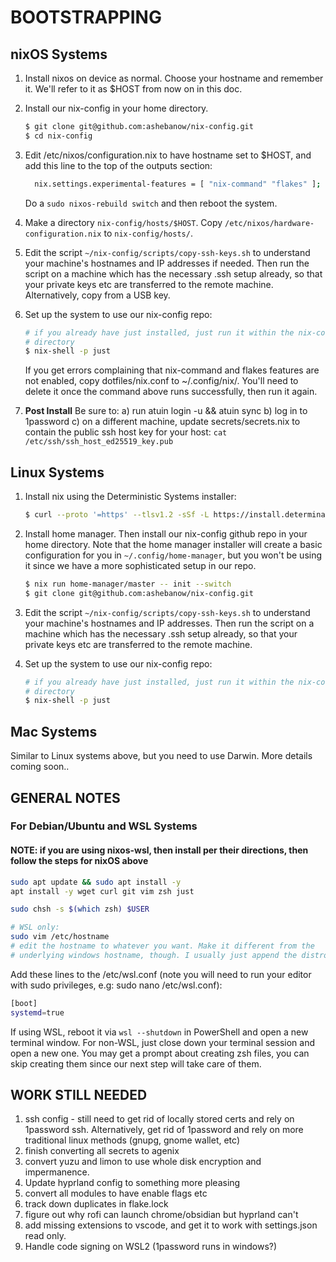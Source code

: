 # BOOTSTRAPPING

## nixOS Systems

1. Install nixos on device as normal. Choose your hostname and remember it. We'll refer to it as $HOST from now on in this doc.

2. Install our nix-config in your home directory.

    ```bash
    $ git clone git@github.com:ashebanow/nix-config.git
    $ cd nix-config
    ```

3. Edit /etc/nixos/configuration.nix to have hostname set to $HOST, and add this line to the top of the outputs section:

    ```bash
      nix.settings.experimental-features = [ "nix-command" "flakes" ];
    ```

    Do a ```sudo nixos-rebuild switch``` and then reboot the system.

4. Make a directory ```nix-config/hosts/$HOST```. Copy ```/etc/nixos/hardware-configuration.nix``` to ```nix-config/hosts/```.

5. Edit the script ```~/nix-config/scripts/copy-ssh-keys.sh``` to understand your machine's hostnames and IP addresses if needed. Then run the script on a machine which has the necessary .ssh setup already, so that your private keys etc are transferred to the remote machine. Alternatively, copy from a USB key.

6. Set up the system to use our nix-config repo:

    ```bash
    # if you already have just installed, just run it within the nix-config
    # directory
    $ nix-shell -p just
    ```

    If you get errors complaining that nix-command and flakes features are not enabled, copy dotfiles/nix.conf to ~/.config/nix/. You'll need to delete it once the command above runs successfully, then run it again.

7. **Post Install** Be sure to:
    a) run atuin login -u <username> && atuin sync
    b) log in to 1password
    c) on a different machine, update secrets/secrets.nix to contain the public ssh host key for your host:
        ```
        cat /etc/ssh/ssh_host_ed25519_key.pub
        ```

## Linux Systems
1. Install nix using the Deterministic Systems installer:

    ```bash
    $ curl --proto '=https' --tlsv1.2 -sSf -L https://install.determinate.systems/nix | sh -s -- install
    ```

2. Install home manager. Then install our nix-config github repo in your home directory. Note that the home manager installer will create a basic configuration for you in ```~/.config/home-manager```, but you won't be using it since we have a more sophisticated setup in our repo.

    ```bash
    $ nix run home-manager/master -- init --switch
    $ git clone git@github.com:ashebanow/nix-config.git
    ```

3. Edit the script ```~/nix-config/scripts/copy-ssh-keys.sh``` to understand your machine's hostnames and IP addresses. Then run the script on a machine which has the necessary .ssh setup already, so that your private keys etc are transferred to the remote machine.

4. Set up the system to use our nix-config repo:

    ```bash
    # if you already have just installed, just run it within the nix-config
    # directory
    $ nix-shell -p just
    ```

## Mac Systems

Similar to Linux systems above, but you need to use Darwin. More details coming soon..

## GENERAL NOTES

### For Debian/Ubuntu and WSL Systems

#### NOTE: if you are using nixos-wsl, then install per their directions, then follow the steps for nixOS above

```bash
sudo apt update && sudo apt install -y
apt install -y wget curl git vim zsh just

sudo chsh -s $(which zsh) $USER

# WSL only:
sudo vim /etc/hostname
# edit the hostname to whatever you want. Make it different from the
# underlying windows hostname, though. I usually just append the distro name.
```

Add these lines to the /etc/wsl.conf (note you will need to run your editor
with sudo privileges, e.g: sudo nano /etc/wsl.conf):

```bash
[boot]
systemd=true
```

If using WSL, reboot it via ```wsl --shutdown``` in PowerShell and open a new terminal window. For non-WSL, just close down your terminal session and open a new one. You may get a prompt about creating zsh files, you can skip creating them since our next step will take care of them.

## WORK STILL NEEDED

1. ssh config - still need to get rid of locally stored certs and rely on 1password ssh. Alternatively, get rid of 1password and rely on more traditional linux methods (gnupg, gnome wallet, etc)
2. finish converting all secrets to agenix
3. convert yuzu and limon to use whole disk encryption and impermanence.
4. Update hyprland config to something more pleasing
5. convert all modules to have enable flags etc
6. track down duplicates in flake.lock
7. figure out why rofi can launch chrome/obsidian but hyprland can't
8. add missing extensions to vscode, and get it to work with settings.json read only.
9. Handle code signing on WSL2 (1password runs in windows?)
